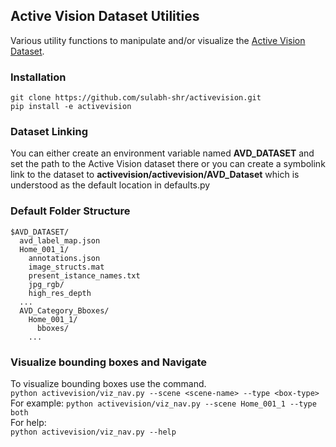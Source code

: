## Active Vision Dataset Utilities
Various utility functions to manipulate and/or visualize the [Active Vision Dataset](http://www.cs.unc.edu/~ammirato/active_vision_dataset_website/index.html).

### Installation
```
git clone https://github.com/sulabh-shr/activevision.git  
pip install -e activevision
```

### Dataset Linking
You can either create an environment variable named **AVD_DATASET** and set the path
to the Active Vision dataset there or you can create a symbolink link to the 
dataset to **activevision/activevision/AVD_Dataset** which is understood as the default
location in defaults.py

### Default Folder Structure
```
$AVD_DATASET/
  avd_label_map.json
  Home_001_1/
    annotations.json
    image_structs.mat
    present_istance_names.txt
    jpg_rgb/
    high_res_depth
  ...
  AVD_Category_Bboxes/
    Home_001_1/
      bboxes/
    ...
```

### Visualize bounding boxes and Navigate
To visualize bounding boxes use the command.  
`python activevision/viz_nav.py --scene <scene-name> --type <box-type>`  
For example:  `python activevision/viz_nav.py --scene Home_001_1 --type both`  
For help:  
`python activevision/viz_nav.py --help`
